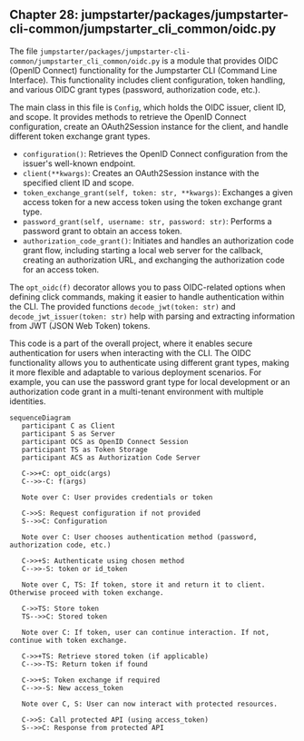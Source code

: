 ## Chapter 28: jumpstarter/packages/jumpstarter-cli-common/jumpstarter_cli_common/oidc.py

 The file `jumpstarter/packages/jumpstarter-cli-common/jumpstarter_cli_common/oidc.py` is a module that provides OIDC (OpenID Connect) functionality for the Jumpstarter CLI (Command Line Interface). This functionality includes client configuration, token handling, and various OIDC grant types (password, authorization code, etc.).

   The main class in this file is `Config`, which holds the OIDC issuer, client ID, and scope. It provides methods to retrieve the OpenID Connect configuration, create an OAuth2Session instance for the client, and handle different token exchange grant types.

   - `configuration()`: Retrieves the OpenID Connect configuration from the issuer's well-known endpoint.
   - `client(**kwargs)`: Creates an OAuth2Session instance with the specified client ID and scope.
   - `token_exchange_grant(self, token: str, **kwargs)`: Exchanges a given access token for a new access token using the token exchange grant type.
   - `password_grant(self, username: str, password: str)`: Performs a password grant to obtain an access token.
   - `authorization_code_grant()`: Initiates and handles an authorization code grant flow, including starting a local web server for the callback, creating an authorization URL, and exchanging the authorization code for an access token.

   The `opt_oidc(f)` decorator allows you to pass OIDC-related options when defining click commands, making it easier to handle authentication within the CLI. The provided functions `decode_jwt(token: str)` and `decode_jwt_issuer(token: str)` help with parsing and extracting information from JWT (JSON Web Token) tokens.

   This code is a part of the overall project, where it enables secure authentication for users when interacting with the CLI. The OIDC functionality allows you to authenticate using different grant types, making it more flexible and adaptable to various deployment scenarios. For example, you can use the password grant type for local development or an authorization code grant in a multi-tenant environment with multiple identities.

 ```mermaid
sequenceDiagram
    participant C as Client
    participant S as Server
    participant OCS as OpenID Connect Session
    participant TS as Token Storage
    participant ACS as Authorization Code Server

    C->>+C: opt_oidc(args)
    C-->>-C: f(args)

    Note over C: User provides credentials or token

    C->>S: Request configuration if not provided
    S-->>C: Configuration

    Note over C: User chooses authentication method (password, authorization code, etc.)

    C->>+S: Authenticate using chosen method
    C-->>-S: token or id_token

    Note over C, TS: If token, store it and return it to client. Otherwise proceed with token exchange.

    C->>TS: Store token
    TS-->>C: Stored token

    Note over C: If token, user can continue interaction. If not, continue with token exchange.

    C->>+TS: Retrieve stored token (if applicable)
    C-->>-TS: Return token if found

    C->>+S: Token exchange if required
    C-->>-S: New access_token

    Note over C, S: User can now interact with protected resources.

    C->>S: Call protected API (using access_token)
    S-->>C: Response from protected API
```